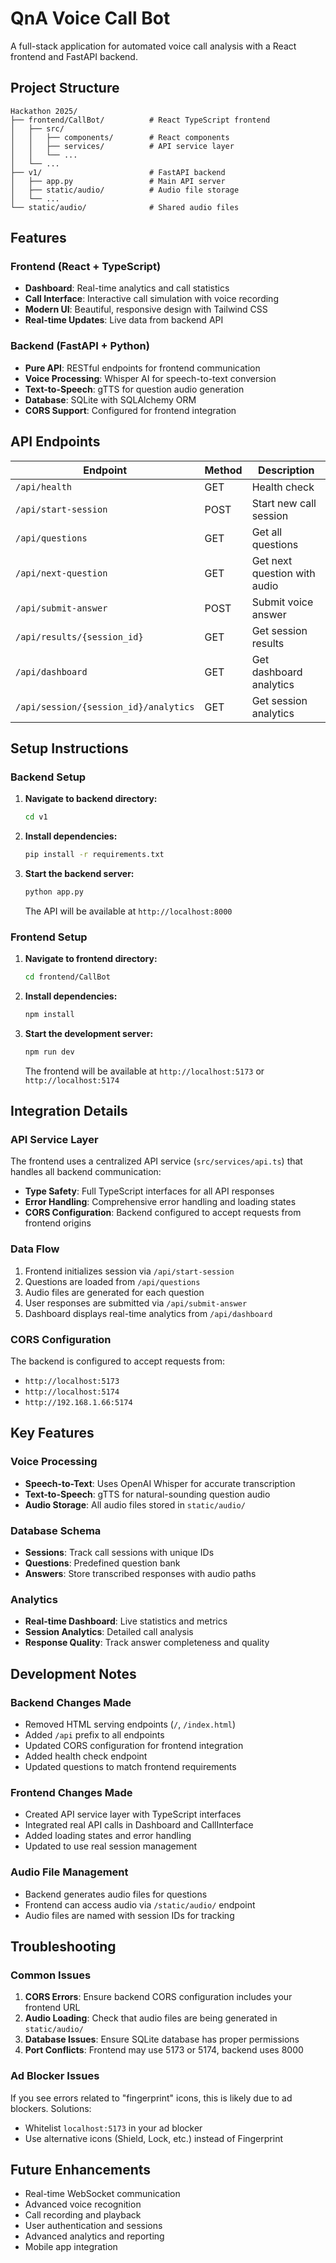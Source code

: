 # QnA Voice Call Bot

A full-stack application for automated voice call analysis with a React frontend and FastAPI backend.

## Project Structure

```
Hackathon 2025/
├── frontend/CallBot/          # React TypeScript frontend
│   ├── src/
│   │   ├── components/        # React components
│   │   ├── services/          # API service layer
│   │   └── ...
│   └── ...
├── v1/                        # FastAPI backend
│   ├── app.py                 # Main API server
│   ├── static/audio/          # Audio file storage
│   └── ...
└── static/audio/              # Shared audio files
```

## Features

### Frontend (React + TypeScript)
- **Dashboard**: Real-time analytics and call statistics
- **Call Interface**: Interactive call simulation with voice recording
- **Modern UI**: Beautiful, responsive design with Tailwind CSS
- **Real-time Updates**: Live data from backend API

### Backend (FastAPI + Python)
- **Pure API**: RESTful endpoints for frontend communication
- **Voice Processing**: Whisper AI for speech-to-text conversion
- **Text-to-Speech**: gTTS for question audio generation
- **Database**: SQLite with SQLAlchemy ORM
- **CORS Support**: Configured for frontend integration

## API Endpoints

| Endpoint | Method | Description |
|----------|--------|-------------|
| `/api/health` | GET | Health check |
| `/api/start-session` | POST | Start new call session |
| `/api/questions` | GET | Get all questions |
| `/api/next-question` | GET | Get next question with audio |
| `/api/submit-answer` | POST | Submit voice answer |
| `/api/results/{session_id}` | GET | Get session results |
| `/api/dashboard` | GET | Get dashboard analytics |
| `/api/session/{session_id}/analytics` | GET | Get session analytics |

## Setup Instructions

### Backend Setup

1. **Navigate to backend directory:**
   ```bash
   cd v1
   ```

2. **Install dependencies:**
   ```bash
   pip install -r requirements.txt
   ```

3. **Start the backend server:**
   ```bash
   python app.py
   ```
   
   The API will be available at `http://localhost:8000`

### Frontend Setup

1. **Navigate to frontend directory:**
   ```bash
   cd frontend/CallBot
   ```

2. **Install dependencies:**
   ```bash
   npm install
   ```

3. **Start the development server:**
   ```bash
   npm run dev
   ```
   
   The frontend will be available at `http://localhost:5173` or `http://localhost:5174`

## Integration Details

### API Service Layer
The frontend uses a centralized API service (`src/services/api.ts`) that handles all backend communication:

- **Type Safety**: Full TypeScript interfaces for all API responses
- **Error Handling**: Comprehensive error handling and loading states
- **CORS Configuration**: Backend configured to accept requests from frontend origins

### Data Flow
1. Frontend initializes session via `/api/start-session`
2. Questions are loaded from `/api/questions`
3. Audio files are generated for each question
4. User responses are submitted via `/api/submit-answer`
5. Dashboard displays real-time analytics from `/api/dashboard`

### CORS Configuration
The backend is configured to accept requests from:
- `http://localhost:5173`
- `http://localhost:5174` 
- `http://192.168.1.66:5174`

## Key Features

### Voice Processing
- **Speech-to-Text**: Uses OpenAI Whisper for accurate transcription
- **Text-to-Speech**: gTTS for natural-sounding question audio
- **Audio Storage**: All audio files stored in `static/audio/`

### Database Schema
- **Sessions**: Track call sessions with unique IDs
- **Questions**: Predefined question bank
- **Answers**: Store transcribed responses with audio paths

### Analytics
- **Real-time Dashboard**: Live statistics and metrics
- **Session Analytics**: Detailed call analysis
- **Response Quality**: Track answer completeness and quality

## Development Notes

### Backend Changes Made
- Removed HTML serving endpoints (`/`, `/index.html`)
- Added `/api` prefix to all endpoints
- Updated CORS configuration for frontend integration
- Added health check endpoint
- Updated questions to match frontend requirements

### Frontend Changes Made
- Created API service layer with TypeScript interfaces
- Integrated real API calls in Dashboard and CallInterface
- Added loading states and error handling
- Updated to use real session management

### Audio File Management
- Backend generates audio files for questions
- Frontend can access audio via `/static/audio/` endpoint
- Audio files are named with session IDs for tracking

## Troubleshooting

### Common Issues

1. **CORS Errors**: Ensure backend CORS configuration includes your frontend URL
2. **Audio Loading**: Check that audio files are being generated in `static/audio/`
3. **Database Issues**: Ensure SQLite database has proper permissions
4. **Port Conflicts**: Frontend may use 5173 or 5174, backend uses 8000

### Ad Blocker Issues
If you see errors related to "fingerprint" icons, this is likely due to ad blockers. Solutions:
- Whitelist `localhost:5173` in your ad blocker
- Use alternative icons (Shield, Lock, etc.) instead of Fingerprint

## Future Enhancements

- Real-time WebSocket communication
- Advanced voice recognition
- Call recording and playback
- User authentication and sessions
- Advanced analytics and reporting
- Mobile app integration
